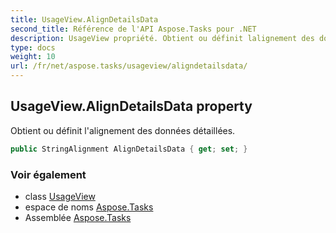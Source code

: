 ```yaml
---
title: UsageView.AlignDetailsData
second_title: Référence de l'API Aspose.Tasks pour .NET
description: UsageView propriété. Obtient ou définit lalignement des données détaillées.
type: docs
weight: 10
url: /fr/net/aspose.tasks/usageview/aligndetailsdata/
---
```

## UsageView.AlignDetailsData property

Obtient ou définit l'alignement des données détaillées.

```csharp
public StringAlignment AlignDetailsData { get; set; }
```

### Voir également

* class [UsageView](../)
* espace de noms [Aspose.Tasks](../../usageview/)
* Assemblée [Aspose.Tasks](../../../)



